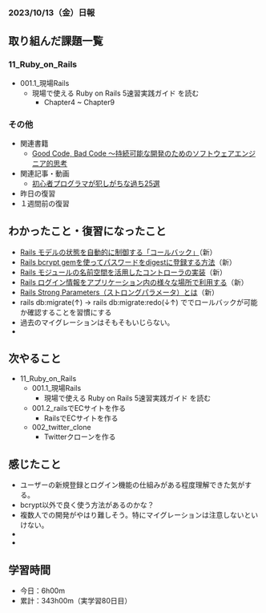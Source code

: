### 2023/10/13（金）日報
## 取り組んだ課題一覧

### 11_Ruby_on_Rails
  - 001.1_現場Rails
    - 現場で使える Ruby on Rails 5速習実践ガイド を読む
      - Chapter4 ~ Chapter9


### その他
<!-- - ブログ執筆
  - [【Rails】newアクションでオブジェクトを作ったのに、なぜcreateアクションでも再度オブジェクトを作るのか](https://tatsuki-ju.hatenablog.com/entry/2023/10/12/172036) -->
<!-- - 模写コーディング
  - [作って学ぶコーディング学習サイト](https://code-step.com/)
    - [【入門編】recipemenu](https://github.com/imahoritatsuki/copyingCoding/tree/main/introductory-recipemenu/output) -->
- 関連書籍
  - [Good Code, Bad Code ～持続可能な開発のためのソフトウェアエンジニア的思考](https://amzn.asia/d/7NzMcZp)
- 関連記事・動画
  - [初心者プログラマが犯しがちな過ち25選](https://qiita.com/rana_kualu/items/379eefb3a40c6b44cb92)
- 昨日の復習
- １週間前の復習

## わかったこと・復習になったこと
  - [Rails モデルの状態を自動的に制御する「コールバック」](https://www.notion.so/Rails-962a080ecabd452ab7e3a89a1ea7bc3f?pvs=4)（新）
  - [Rails bcrypt gemを使ってパスワードをdigestに登録する方法](https://www.notion.so/Rails-bcrypt-gem-digest-acc64d7fa1ee4b7f8660afddd4846064?pvs=4)（新）
  - [Rails モジュールの名前空間を活用したコントローラの実装](https://www.notion.so/Rails-668e396115954639a48e721edb152229?pvs=4)（新）
  - [Rails ログイン情報をアプリケーション内の様々な場所で利用する](https://www.notion.so/Rails-f83deece495d454a9e5b1a28a0316319?pvs=4)（新）
  - [Rails Strong Parameters（ストロングパラメータ）とは](https://www.notion.so/Rails-Strong-Parameters-dd435e05aa6f4f5da082bb0fdb687188?pvs=4)（新）
  - rails db:migrate(↑) -> rails db:migrate:redo(↓↑) ででロールバックが可能か確認することを習慣にする
  - 過去のマイグレーションはそもそもいじらない。
  - 
## 次やること
- 11_Ruby_on_Rails
  - 001.1_現場Rails
    - 現場で使える Ruby on Rails 5速習実践ガイド を読む
  - 001.2_railsでECサイトを作る
    - RailsでECサイトを作る
  - 002_twitter_clone
    - Twitterクローンを作る

## 感じたこと
- ユーザーの新規登録とログイン機能の仕組みがある程度理解できた気がする。
- bcrypt以外で良く使う方法があるのかな？
- 複数人での開発がやはり難しそう。特にマイグレーションは注意しないといけない。
- 
- 
## 学習時間
- 今日：6h00m
- 累計：343h00m（実学習80日目）

